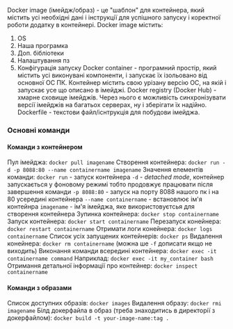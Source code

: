 Docker image (імейдж/образ) - це "шаблон" для контейнера, який містить усі необхідні дані і інструкції для успішного запуску і коректної роботи додатку в контейнері.
Docker image містить:
1. OS
2. Наша програмка
3. Доп. бібліотеки
4. Налаштування пз
5. Конфігурація запуску
Docker container - програмний простір, який містить усі виконувані компоненти, і запускає їх ізольовано від основної ОС ПК. Контейнер містить свою урізану версію ОС, на якій і запускає усе що описано в імейджі.
Docker registry (Docker Hub) - хмарне сховище імейджів. Через нього є можливість синхронізувати версії імейджів на багатьох серверах, ну і зберігати їх надійно.
Dockerfile - текстови файл/існтрукція для побудови імейджа.
### Основні команди
#### Команди з контейнером
Пул імейджа: `docker pull imagename`
Створення контейнера: `docker run -d -p 8088:80 --name containername imagename`
	Значення елементів команди:
	`docker run` - запуск контейнера
	`-d` - *detached mode*, контейнер запускається у фоновому режимі тобто продовжує працювати після завершення команди
	`-p 8088:80` - запуск на порту 8088 нашого пк і на 80 усередині контейнера
	`--name containername` - встановлює ім'я контейнра
	`imagename` - ім'я імейджа, яке використовуєтсья для створення контейнера
Зупинка контейнера: `docker stop containername`
Запуск контейнера: `docker start containername`
Перезапуск конейнера: `docker restart containername`
Отримати логи конейнера: `docker logs containername`
Список усіх запущених контейнерів: `docker ps`
Видалення конейнера: `docker rm containername` (можна ше `-f` дописати якщо не виходить)
Виконання команди всередині контейнера: `docker exec -it containername command`
	Наприклад: `docker exec -it my_container bash`
Отримання детальної інформації про контейнер: `docker inspect containername`
#### Команди з образами
Список доступних образів: `docker images`
Видалення образу: `docker rmi imagename`
Білд докерфайла в образ (треба знаходитись в директорії з докерфайлом): `docker build -t your-image-name:tag .
`